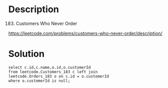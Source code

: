 # Description
183. Customers Who Never Order

https://leetcode.com/problems/customers-who-never-order/description/

# Solution
```
select c.id,c.name,o.id,o.customerId
from leetcode.Customers_183 c left join
leetcode.Orders_183 o on c.id = o.customerId
where o.customerId is null;
```
